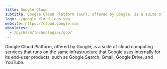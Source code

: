 ```yaml
---
title: Google Cloud
subtitle: Google Cloud Platform (GCP), offered by Google, is a suite of cloud computing services
logo: ./google_cloud_logo.svg
website: https://cloud.google.com
obsoletes:
  - /pycharm/technologies/gcp/
---
```


Google Cloud Platform, offered by Google, is a suite of cloud computing services that runs on the same infrastructure that Google uses internally for its end-user products, such as Google Search, Gmail, Google Drive, and YouTube.
